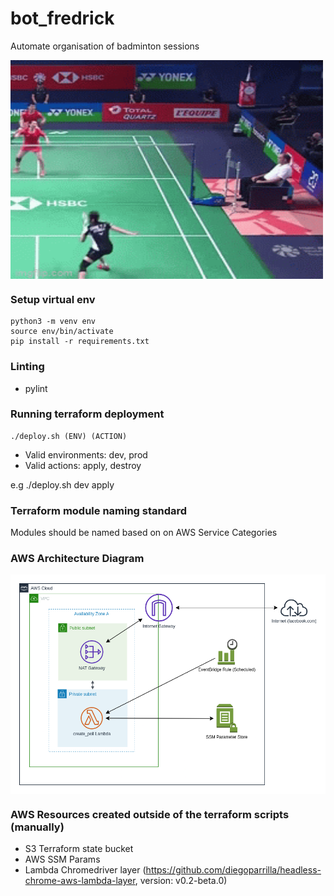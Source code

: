 # bot_fredrick
Automate organisation of badminton sessions

<p><img align="center" alt="GIF" src="https://github.com/jus-ty/bot_fredrick/blob/main/baddy.gif" width="500" height="350" /></p>

### Setup virtual env
```
python3 -m venv env
source env/bin/activate
pip install -r requirements.txt
```

### Linting
- pylint

### Running terraform deployment
```
./deploy.sh (ENV) (ACTION)
```
- Valid environments: dev, prod
- Valid actions: apply, destroy

e.g ./deploy.sh dev apply

### Terraform module naming standard

Modules should be named based on on AWS Service Categories


### AWS Architecture Diagram

<p><img align="center" alt="arch diagram" src="https://github.com/jus-ty/bot_fredrick/blob/main/botfredrickdiagram.png"/></p>

### AWS Resources created outside of the terraform scripts (manually)
- S3 Terraform state bucket
- AWS SSM Params
- Lambda Chromedriver layer (https://github.com/diegoparrilla/headless-chrome-aws-lambda-layer, version: v0.2-beta.0)
